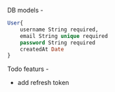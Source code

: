 DB models -
```sql
User{
    username String required,
    email String unique required
    password String required
    createdAt Date
}
```

Todo featurs -
- add refresh token